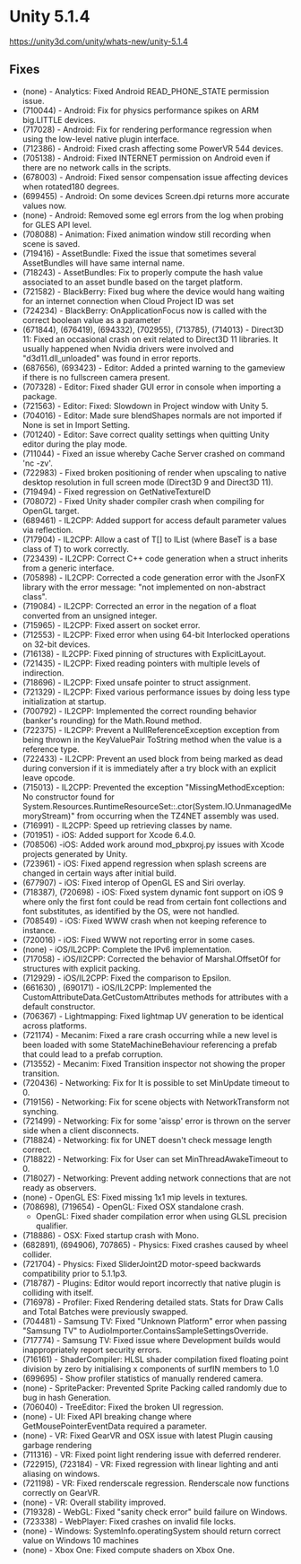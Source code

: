 # Unity 5.1.4
https://unity3d.com/unity/whats-new/unity-5.1.4

## Fixes

<ul>
<li>(none) - Analytics: Fixed Android READ_PHONE_STATE permission issue.</li>
<li>(710044) - Android: Fix for physics performance spikes on ARM big.LITTLE devices.</li>
<li>(717028) - Android: Fix for rendering performance regression when using the low-level native plugin interface.</li>
<li>(712386) - Android: Fixed crash affecting some PowerVR 544 devices.</li>
<li>(705138) - Android: Fixed INTERNET permission on Android even if there are no network calls in the scripts.</li>
<li>(678003) - Android: Fixed sensor compensation issue affecting devices when rotated180 degrees.</li>
<li>(699455) - Android: On some devices Screen.dpi returns more accurate values now.</li>
<li>(none) - Android: Removed some egl errors from the log when probing for GLES API level.</li>
<li>(708088) - Animation: Fixed animation window still recording when scene is saved.</li>
<li>(719416) - AssetBundle: Fixed the issue that sometimes several AssetBundles will have same internal name.</li>
<li>(718243) - AssetBundles: Fix to properly compute the hash value associated to an asset bundle based on the target platform.</li>
<li>(721582) - BlackBerry: Fixed bug where the device would hang waiting for an internet connection when Cloud Project ID was set</li>
<li>(724234) - BlackBerry: OnApplicationFocus now is called with the correct boolean value as a parameter</li>
<li>(671844), (676419), (694332), (702955), (713785), (714013) - Direct3D 11: Fixed an occasional crash on exit related to Direct3D 11 libraries. It usually happened when Nvidia drivers were involved and "d3d11.dll_unloaded" was found in error reports.</li>
<li>(687656), (693423) - Editor: Added a printed warning to the gameview if there is no fullscreen camera present.</li>
<li>(707328) - Editor: Fixed shader GUI error in console when importing a package.</li>
<li>(721563) - Editor: Fixed: Slowdown in Project window with Unity 5.</li>
<li>(704016) - Editor: Made sure blendShapes normals are not imported if None is set in Import Setting.</li>
<li>(701240) - Editor: Save correct quality settings when quitting Unity editor during the play mode.</li>
<li>(711044) - Fixed an issue whereby Cache Server crashed on command 'nc -zv'.</li>
<li>(722983) - Fixed broken positioning of render when upscaling to native desktop resolution in full screen mode (Direct3D 9 and Direct3D 11).</li>
<li>(719494) - Fixed regression on GetNativeTextureID</li>
<li>(708072) - Fixed Unity shader compiler crash when compiling for OpenGL target.</li>
<li>(689461) - IL2CPP: Added support for access default parameter values via reflection.</li>
<li>(717904) - IL2CPP: Allow a cast of T[] to IList (where BaseT is a base class of T) to work correctly.</li>
<li>(723439) - IL2CPP: Correct C++ code generation when a struct inherits from a generic interface.</li>
<li>(705898) - IL2CPP: Corrected a code generation error with the JsonFX library with the error message: "not implemented on non-abstract class".</li>
<li>(719084) - IL2CPP: Corrected an error in the negation of a float converted from an unsigned integer.</li>
<li>(715965) - IL2CPP: Fixed assert on socket error.</li>
<li>(712553) - IL2CPP: Fixed error when using 64-bit Interlocked operations on 32-bit devices.</li>
<li>(716138) - IL2CPP: Fixed pinning of structures with ExplicitLayout.</li>
<li>(721435) - IL2CPP: Fixed reading pointers with multiple levels of indirection.</li>
<li>(718696) - IL2CPP: Fixed unsafe pointer to struct assignment.</li>
<li>(721329) - IL2CPP: Fixed various performance issues by doing less type initialization at startup.</li>
<li>(700792) - IL2CPP: Implemented the correct rounding behavior (banker's rounding) for the Math.Round method.</li>
<li>(722375) - IL2CPP: Prevent a NullReferenceException exception from being thrown in the KeyValuePair ToString method when the value is a reference type.</li>
<li>(722433) - IL2CPP: Prevent an used block from being marked as dead during conversion if it is immediately after a try block with an explicit leave opcode.</li>
<li>(715013) - IL2CPP: Prevented the exception "MissingMethodException: No constructor found for System.Resources.RuntimeResourceSet::.ctor(System.IO.UnmanagedMemoryStream)" from occurring when the TZ4NET assembly was used.</li>
<li>(716991) - IL2CPP: Speed up retrieving classes by name.</li>
<li>(701951) - iOS: Added support for Xcode 6.4.0.</li>
<li>(708506) -iOS: Added work around mod_pbxproj.py issues with Xcode projects generated by Unity.</li>
<li>(723961) - iOS: Fixed append regression when splash screens are changed in certain ways after initial build.</li>
<li>(677907) - iOS: Fixed interop of OpenGL ES and Siri overlay.</li>
<li>(718387), (720698) - iOS: Fixed system dynamic font support on iOS 9 where only the first font could be read from certain font collections and font substitutes, as identified by the OS, were not handled.</li>
<li>(708549) - iOS: Fixed WWW crash when not keeping reference to instance.</li>
<li>(720016) - iOS: Fixed WWW not reporting error in some cases.</li>
<li>(none) - iOS/IL2CPP: Complete the IPv6 implementation.</li>
<li>(717058) - iOS/Il2CPP: Corrected the behavior of Marshal.OffsetOf for structures with explicit packing.</li>
<li>(712929) - iOS/IL2CPP: Fixed the comparison to Epsilon.</li>
<li>(661630) , (690171) - iOS/IL2CPP: Implemented the CustomAttributeData.GetCustomAttributes methods for attributes with a default constructor.</li>
<li>(706367) - Lightmapping: Fixed lightmap UV generation to be identical across platforms.</li>
<li>(721174) - Mecanim: Fixed a rare crash occurring while a new level is been loaded with some StateMachineBehaviour referencing a prefab that could lead to a prefab corruption.</li>
<li>(713552) - Mecanim: Fixed Transition inspector not showing the proper transition.</li>
<li>(720436) - Networking: Fix for It is possible to set MinUpdate timeout to 0.</li>
<li>(719156) - Networking: Fix for scene objects with NetworkTransform not synching.</li>
<li>(721499) - Networking: Fix for some 'aissp' error is thrown on the server side when a client disconnects.</li>
<li>(718824) - Networking: fix for UNET doesn't check message length correct.</li>
<li>(718822) - Networking: Fix for User can set MinThreadAwakeTimeout to 0.</li>
<li>(718027) - Networking: Prevent adding network connections that are not ready as observers.</li>
<li>(none) - OpenGL ES: Fixed missing 1x1 mip levels in textures.</li>
<li>(708698), (719654) - OpenGL: Fixed OSX standalone crash. 
<ul>
<li>OpenGL: Fixed shader compilation error when using GLSL precision qualifier.</li>
</ul></li>
<li>(718886) - OSX: Fixed startup crash with Mono.</li>
<li>(682891), (694906), 707865) - Physics: Fixed crashes caused by wheel collider.</li>
<li>(721704) - Physics: Fixed SliderJoint2D motor-speed backwards compatibility prior to 5.1.1p3.</li>
<li>(718787) - Plugins: Editor would report incorrectly that native plugin is colliding with itself.</li>
<li>(716978) - Profiler: Fixed Rendering detailed stats. Stats for Draw Calls and Total Batches were previously swapped.</li>
<li>(704481) - Samsung TV: Fixed "Unknown Platform" error when passing "Samsung TV" to AudioImporter.ContainsSampleSettingsOverride.</li>
<li>(717774) - Samsung TV: Fixed issue where Development builds would inappropriately report security errors.</li>
<li>(716161) - ShaderCompiler: HLSL shader compilation fixed floating point division by zero by initialising x components of surfIN members to 1.0</li>
<li>(699695) - Show profiler statistics of manually rendered camera.</li>
<li>(none) - SpritePacker: Prevented Sprite Packing called randomly due to bug in hash Generation.</li>
<li>(706040) - TreeEditor: Fixed the broken UI regression.</li>
<li>(none) - UI: Fixed API breaking change where GetMousePointerEventData required a parameter.</li>
<li>(none) - VR: Fixed GearVR and OSX issue with latest Plugin causing garbage rendering</li>
<li>(711316) - VR: Fixed point light rendering issue with deferred renderer.</li>
<li>(722915), (723184) - VR: Fixed regression with linear lighting and anti aliasing on windows.</li>
<li>(721198) - VR: Fixed renderscale regression. Renderscale now functions correctly on GearVR.</li>
<li>(none) - VR: Overall stability improved.</li>
<li>(719328) - WebGL: Fixed "sanity check error" build failure on Windows.</li>
<li>(723338) - WebPlayer: Fixed crashes on invalid file locks.</li>
<li>(none) - Windows: SystemInfo.operatingSystem should return correct value on Windows 10 machines</li>
<li>(none) - Xbox One: Fixed compute shaders on Xbox One.</li>
</ul>
